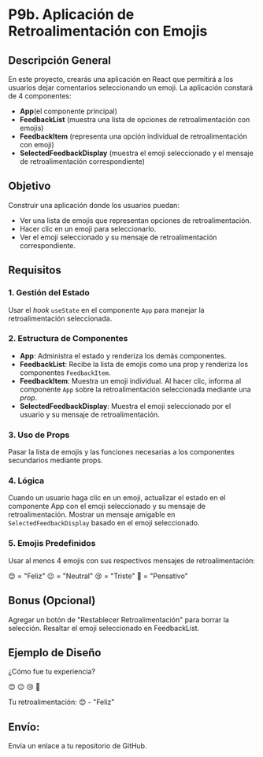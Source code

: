 # **P9b. Aplicación de Retroalimentación con Emojis**

## **Descripción General**

En este proyecto, crearás una aplicación en React que permitirá a los usuarios dejar comentarios seleccionando un emoji. La aplicación constará de 4 componentes:

- **App**(el componente principal)
- **FeedbackList** (muestra una lista de opciones de retroalimentación con emojis)
- **FeedbackItem** (representa una opción individual de retroalimentación con emoji)
- **SelectedFeedbackDisplay** (muestra el emoji seleccionado y el mensaje de retroalimentación correspondiente)

## **Objetivo**

Construir una aplicación donde los usuarios puedan:

- Ver una lista de emojis que representan opciones de retroalimentación.
- Hacer clic en un emoji para seleccionarlo.
- Ver el emoji seleccionado y su mensaje de retroalimentación correspondiente.

## **Requisitos**

### **1. Gestión del Estado**

Usar el _hook_ `useState` en el componente `App` para manejar la retroalimentación seleccionada.

### **2. Estructura de Componentes**

- **App**: Administra el estado y renderiza los demás componentes.
- **FeedbackList**: Recibe la lista de emojis como una prop y renderiza los componentes `FeedbackItem`.
- **FeedbackItem**: Muestra un emoji individual. Al hacer clic, informa al componente `App` sobre la retroalimentación seleccionada mediante una _prop_.
- **SelectedFeedbackDisplay**: Muestra el emoji seleccionado por el usuario y su mensaje de retroalimentación.

### **3. Uso de Props**

Pasar la lista de emojis y las funciones necesarias a los componentes secundarios mediante props.

### **4. Lógica**

Cuando un usuario haga clic en un emoji, actualizar el estado en el componente App con el emoji seleccionado y su mensaje de retroalimentación.
Mostrar un mensaje amigable en `SelectedFeedbackDisplay` basado en el emoji seleccionado.

### **5. Emojis Predefinidos**

Usar al menos 4 emojis con sus respectivos mensajes de retroalimentación:

😊 = "Feliz"
😐 = "Neutral"
😢 = "Triste"
🤔 = "Pensativo"

## **Bonus (Opcional)**

Agregar un botón de "Restablecer Retroalimentación" para borrar la selección.
Resaltar el emoji seleccionado en FeedbackList.

## **Ejemplo de Diseño**

¿Cómo fue tu experiencia?

😊 😐 😢 🤔

Tu retroalimentación: 😊 - "Feliz"

## **Envío:**

Envía un enlace a tu repositorio de GitHub.
